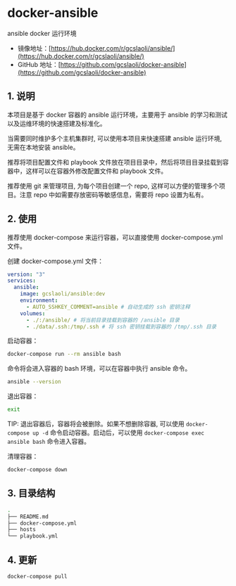 # docker-ansible

ansible docker 运行环境

- 镜像地址：[https://hub.docker.com/r/gcslaoli/ansible/](https://hub.docker.com/r/gcslaoli/ansible/)
- GitHub 地址：[https://github.com/gcslaoli/docker-ansible](https://github.com/gcslaoli/docker-ansible)

## 1. 说明

本项目是基于 docker 容器的 ansible 运行环境，主要用于 ansible 的学习和测试以及运维环境的快速搭建及标准化。

当需要同时维护多个主机集群时, 可以使用本项目来快速搭建 ansible 运行环境, 无需在本地安装 ansible。

推荐将项目配置文件和 playbook 文件放在项目目录中，然后将项目目录挂载到容器中，这样可以在容器外修改配置文件和 playbook 文件。

推荐使用 git 来管理项目, 为每个项目创建一个 repo, 这样可以方便的管理多个项目。注意 repo 中如需要存放密码等敏感信息，需要将 repo 设置为私有。

## 2. 使用

推荐使用 docker-compose 来运行容器，可以直接使用 docker-compose.yml 文件。

创建 docker-compose.yml 文件：

```yaml
version: "3"
services:
  ansible:
    image: gcslaoli/ansible:dev
    environment:
      - AUTO_SSHKEY_COMMENT=ansible # 自动生成的 ssh 密钥注释
    volumes:
      - ./:/ansible/ # 将当前目录挂载到容器的 /ansible 目录
      - ./data/.ssh:/tmp/.ssh # 将 ssh 密钥挂载到容器的 /tmp/.ssh 目录
```

启动容器：

```bash
docker-compose run --rm ansible bash
```

命令将会进入容器的 bash 环境，可以在容器中执行 ansible 命令。

```bash
ansible --version
```

退出容器：

```bash
exit
```

TIP: 退出容器后，容器将会被删除。如果不想删除容器, 可以使用 `docker-compose up -d` 命令启动容器。启动后，可以使用 `docker-compose exec ansible bash` 命令进入容器。

清理容器：

```bash
docker-compose down
```

## 3. 目录结构

```bash
.
├── README.md
├── docker-compose.yml
├── hosts
└── playbook.yml
```

## 4. 更新

```bash
docker-compose pull
```
